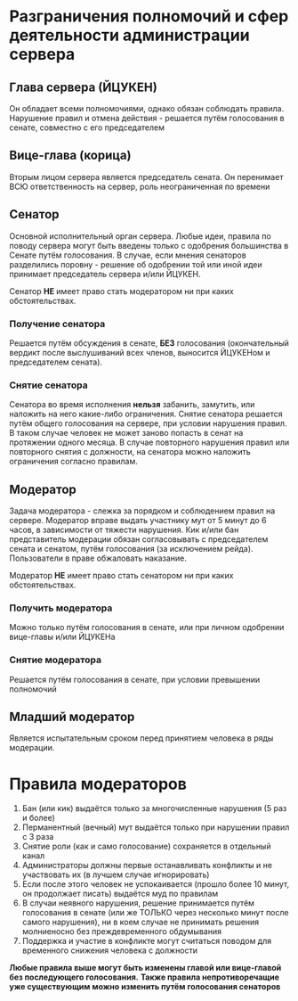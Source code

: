 # Разграничения полномочий и сфер деятельности администрации сервера

## Глава сервера (ЙЦУКЕН)
Он обладает всеми полномочиями, однако обязан соблюдать правила.
Нарушение правил и отмена действия - решается путём голосования в сенате, совместно с его председателем

## Вице-глава (корица)
Вторым лицом сервера является председатель сената.
Он перенимает ВСЮ ответственность на сервер, роль неограниченная по времени

## Сенатор
Основной исполнительный орган сервера.
Любые идеи, правила по поводу сервера могут быть введены только с одобрения большинства в Сенате путём голосования.
В случае, если мнения сенаторов разделились поровну - решение об одобрении той или иной идеи принимает председатель сервера и/или ЙЦУКЕН.

Сенатор **НЕ** имеет право стать модератором ни при каких обстоятельствах.

### Получение сенатора
Решается путём обсуждения в сенате, **БЕЗ** голосования (окончательный вердикт после выслушиваний всех членов, выносится ЙЦУКЕНом и председателем сената).

### Снятие сенатора
Сенатора во время исполнения **нельзя** забанить, замутить, или наложить на него какие-либо ограничения.
Снятие сенатора решается путём общего голосования на сервере, при условии нарушения правил.
В таком случае человек не может заново попасть в сенат на протяжении одного месяца.
В случае повторного нарушения правил или повторного снятия с должности, на сенатора можно наложить ограничения согласно правилам.

## Модератор
Задача модератора - слежка за порядком и соблюдением правил на сервере.
Модератор вправе выдать участнику мут от 5 минут до 6 часов, в зависимости от тяжести нарушения.
Кик и/или бан представитель модерации обязан согласовывать с председателем сената и сенатом, путём голосования (за исключением рейда).
Пользователи в праве обжаловать наказание. 

Модератор **НЕ** имеет право стать сенатором ни при каких обстоятельствах.

### Получить модератора
Можно только путём голосования в сенате, или при личном одобрении вице-главы и/или ЙЦУКЕНа

### Снятие модератора
Решается путём голосования в сенате, при условии превышении полномочий

## Младший модератор
Является испытательным сроком перед принятием человека в ряды модерации.

# Правила модераторов
1) Бан (или кик) выдаётся только за многочисленные нарушения (5 раз и более)
2) Перманентный (вечный) мут выдаётся только при нарушении правил с 3 раза
3) Снятие роли (как и само голосование) сохраняется в отдельный канал
4) Администраторы должны первые останавливать конфликты и не участвовать их (в лучшем случае игнорировать)
5) Если после этого человек не успокаивается (прошло более 10 минут, он продолжает писать) выдаётся муд по правилам
6) В случаи неявного нарушения, решение принимается путём голосования в сенате (или же ТОЛЬКО через несколько минут после самого нарушения), ни в коем случае не принимать решения молниеносно без преждевременного обдумывания
7) Поддержка и участие в конфликте могут считаться поводом для временного снижения человека с должности

**Любые правила выше могут быть изменены главой или вице-главой без последующего голосования.**
**Также правила непротиворечащие уже существующим можно изменить путём голосования сенаторов**
